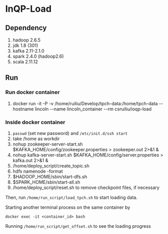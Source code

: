 # InQP-Load #

## Dependency ##

1. hadoop 2.6.5
2. jdk 1.8 (301)
3. kafka 2.11-2.1.0
4. spark 2.4.0 (hadoop2.6)
5. scala 2.11.12

## Run ##

### Run docker container ### 

1. docker run -it -P -v /home/ruiliu/Develop/tpch-data:/home/tpch-data --hostname lincoln --name lincoln_container --rm csruiliu/ioqp-load 

### Inside docker container ### 

1. `passwd` (set new password) and `/etc/init.d/ssh start`
2. take /home as workdir
3. nohup zookeeper-server-start.sh $KAFKA_HOME/config/zookeeper.properties > zookeeper.out 2>&1 &
4. nohup kafka-server-start.sh $KAFKA_HOME/config/server.properties > kafka.out 2>&1 &
5. /home/deploy_script/create_topic.sh
6. hdfs namenode -format
7. $HADOOP_HOME/sbin/start-dfs.sh
8. $SPARK_HOME/sbin/start-all.sh
9. /home/deploy_script/reset.sh to remove checkpoint files, if necessary

Then, run `/home/run_script/load_tpch.sh` to start loading data.

Starting another terminal process on the same container by

```
docker exec -it <container_id> bash
```

Running `/home/run_script/get_offset.sh` to see the loading progress 
